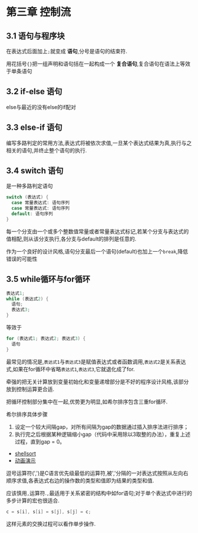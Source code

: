 # 第三章 控制流
## 3.1 语句与程序块
在表达式后面加上`;`就变成 **语句**,分号是语句的结束符.

用花括号`{}`把一组声明和语句括在一起构成一个 **复合语句**,复合语句在语法上等效于单条语句

## 3.2 if-else 语句
else与最近的没有else的if配对

## 3.3 else-if 语句
编写多路判定的常用方法,表达式将被依次求值,一旦某个表达式结果为真,执行与之相关的语句,并终止整个语句的执行.

## 3.4 switch 语句
是一种多路判定语句
```cpp
switch (表达式) {
  case 常量表达式: 语句序列
  case 常量表达式: 语句序列
  default: 语句序列
}
```
每一个分支由一个或多个整数值常量或者常量表达式标记,若某个分支与表达式的值相配,则从该分支执行,各分支与default的排列是任意的.

作为一个良好的设计风格,语句分支最后一个语句(default)也加上一个`break`,降低错误的可能性

## 3.5 while循环与for循环
```cpp
表达式1;
while (表达式2) {
  语句;
  表达式3;
}
```
等效于
```cpp
for (表达式1; 表达式2; 表达式3) {
  语句
}
```
最常见的情况是,`表达式1`与`表达式3`是赋值表达式或者函数调用,`表达式2`是关系表达式,如果在for循环中省略`表达式1`,`表达式3`,它就退化成了for.

牵强的把无关计算放到变量初始化和变量递增部分是不好的程序设计风格,该部分放到控制运算更合适.

把循环控制部分集中在一起,优势更为明显,如希尔排序包含三重for循环.

希尔排序具体步骤
1. 设定一个较大间隔gap，对所有间隔为gap的数据通过插入排序法进行排序；
2. 执行完之后根据某种逻辑缩小gap（代码中采用除以3取整的办法），重复上述过程，直到gap = 0。
- [shellsort](./shell_sort.cpp)
- [动画演示](https://algorithm-visualizer.org/brute-force/shellsort)

逗号运算符(',')是C语言优先级最低的运算符,被','分隔的一对表达式按照从左向右顺序求值,各表达式右边的操作数的类型和值即为结果的类型和值.

应该慎用`,`运算符.`,`最适用于关系紧密的结构中如for语句;对于单个表达式中进行的多步计算的宏也很适合.
```cpp
c = s[i], s[i] = s[j], s[j] = c;
```
这样元素的交换过程可以看作单步操作.
